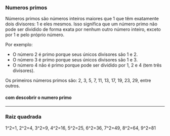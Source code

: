 ### Numeros primos

Números primos são números inteiros maiores que 1 que têm exatamente dois divisores: 1 e eles mesmos. Isso significa que um número primo não pode ser dividido de forma exata por nenhum outro número inteiro, exceto por 1 e pelo próprio número.

Por exemplo:

- O número 2 é primo porque seus únicos divisores são 1 e 2.
- O número 3 é primo porque seus únicos divisores são 1 e 3.
- O número 4 não é primo porque pode ser dividido por 1, 2 e 4 (tem três divisores).

Os primeiros números primos são: 2, 3, 5, 7, 11, 13, 17, 19, 23, 29, entre outros.

#### com descobrir o numero primo

<hr>

### Raiz quadrada

1^2=1,
2^2=4,
3^2=9,
4^2=16,
5^2=25,
6^2=36,
7^2=49,
8^2=64,
9^2=81
